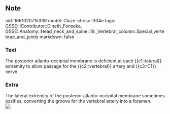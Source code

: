 ## Note
nid: 1661020715339
model: Cloze-chrisc-ff04e
tags: GSSE::!Contributor::Dineth_Fonseka, GSSE::Anatomy::Head_neck_and_spine::19._Vertebral_column::Special_vertebrae_and_joints
markdown: false

### Text
<div>
  The posterior atlanto-occipital membrane is deficient at each
  {{c1::lateral}} extremity to allow passage for the
  {{c2::vertebral}} artery and {{c3::C1}} nerve.
</div>

### Extra
<div>
  The lateral extremity of the posterior atlanto-occipital membrane
  sometimes ossifies, converting the groove for the vertebral
  artery into a foramen.
</div><img src="slide_6.jpg">
